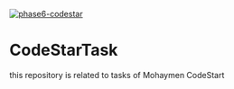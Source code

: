 [![phase6-codestar](https://github.com/navidnasyry/CodeStarTask/actions/workflows/buildPipeline.yml/badge.svg)](https://github.com/navidnasyry/CodeStarTask/actions/workflows/buildPipeline.yml)

# CodeStarTask
this repository is related to tasks of Mohaymen CodeStart
